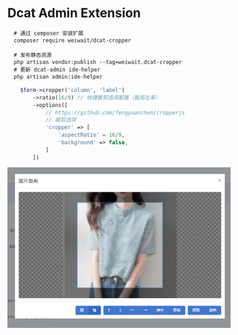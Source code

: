 # Dcat Admin Extension


```shell
  # 通过 composer 安装扩展
  composer require weiwait/dcat-cropper
  
  # 发布静态资源
  php artisan vendor:publish --tag=weiwait.dcat-cropper
  # 更新 dcat-admin ide-helper
  php artisan admin:ide-helper
```

```php
    $form->cropper('column', 'label')
        ->ratio(16/9) // 快捷裁剪选项配置（裁剪比率）
        ->options([
            // https://github.com/fengyuanchen/cropperjs
            // 裁剪选项
            'cropper' => [
                'aspectRatio' = 16/9,
                'background' => false,
            ]   
        ])
```

![示例图片](https://github.com/weiwait/images/blob/main/dcat-cropper.png?raw=true)

